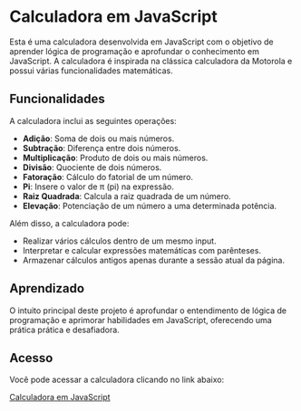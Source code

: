 # Calculadora em JavaScript

Esta é uma calculadora desenvolvida em JavaScript com o objetivo de aprender lógica de programação e aprofundar o conhecimento em JavaScript. A calculadora é inspirada na clássica calculadora da Motorola e possui várias funcionalidades matemáticas.

## Funcionalidades

A calculadora inclui as seguintes operações:

- **Adição**: Soma de dois ou mais números.
- **Subtração**: Diferença entre dois números.
- **Multiplicação**: Produto de dois ou mais números.
- **Divisão**: Quociente de dois números.
- **Fatoração**: Cálculo do fatorial de um número.
- **Pi**: Insere o valor de π (pi) na expressão.
- **Raiz Quadrada**: Calcula a raiz quadrada de um número.
- **Elevação**: Potenciação de um número a uma determinada potência.

Além disso, a calculadora pode:

- Realizar vários cálculos dentro de um mesmo input.
- Interpretar e calcular expressões matemáticas com parênteses.
- Armazenar cálculos antigos apenas durante a sessão atual da página.

## Aprendizado

O intuito principal deste projeto é aprofundar o entendimento de lógica de programação e aprimorar habilidades em JavaScript, oferecendo uma prática prática e desafiadora.

## Acesso

Você pode acessar a calculadora clicando no link abaixo:

[Calculadora em JavaScript](https://calculadorabasicmot.netlify.app/)
